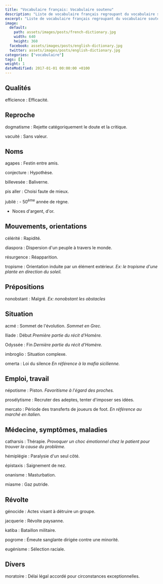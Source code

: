```yaml
---
title: "Vocabulaire français: Vocabulaire soutenu"
description: "Liste de vocabulaire français regroupant du vocabulaire soutenu relativement courant."
excerpt: "Liste de vocabulaire français regroupant du vocabulaire soutenu relativement courant."
image:
  default:
    path: assets/images/posts/french-dictionary.jpg
    width: 640
    height: 360
  facebook: assets/images/posts/english-dictionary.jpg
  twitter: assets/images/posts/english-dictionary.jpg
categories: ["vocabulaire"]
tags: []
weight: 1
dateModified: 2017-01-01 00:00:00 +0100
---
```


## Qualités

efficience
: Efficacité.


## Reproche

dogmatisme
: Rejette catégoriquement le doute et la critique.

vacuité
: Sans valeur.


## Noms

agapes
: Festin entre amis.

conjecture
: Hypothèse.

billevesée
: Baliverne.

pis aller
: Choisi faute de mieux.

jubilé
: - 50<sup>ème</sup> année de règne.
  - Noces d'argent, d'or.


## Mouvements, orientations

célérité
: Rapidité.

diaspora
: Dispersion d'un peuple à travers le monde.

résurgence
: Réapparition.

tropisme
: Orientation induite par un élément extérieur.
*Ex: le tropisme d'une plante en direction du soleil.*


## Prépositions

nonobstant
: Malgré.
*Ex: nonobstant les obstacles*


## Situation

acmé
: Sommet de l'évolution.
*Sommet en Grec.*

Iliade
: Début
*Première partie du récit d'Homère.*

Odyssée
: Fin
*Dernière partie du récit d'Homère.*

imbroglio
: Situation complexe.

omerta
: Loi du silence
*En référence à la mafia sicilienne.*



## Emploi, travail

népotisme
: Piston.
*Favoritisme à l'égard des proches.*

prosélytisme
: Recruter des adeptes, tenter d'imposer ses idées.

mercato
: Période des transferts de joueurs de foot.
*En référence au marché en italien.*


## Médecine, symptômes, maladies

catharsis
: Thérapie.
*Provoquer un choc émotionnel chez le patient pour trouver la cause du problème.*

hémiplégie
: Paralysie d'un seul côté.

épistaxis
: Saignement de nez.

onanisme
: Masturbation.

miasme
: Gaz putride.


## Révolte

génocide
: Actes visant à détruire un groupe.

jacquerie
: Révolte paysanne.

katiba
: Bataillon militaire.

pogrome
: Émeute sanglante dirigée contre une minorité.

eugénisme
: Sélection raciale.


## Divers

moratoire
: Délai légal accordé pour circonstances exceptionnelles.
